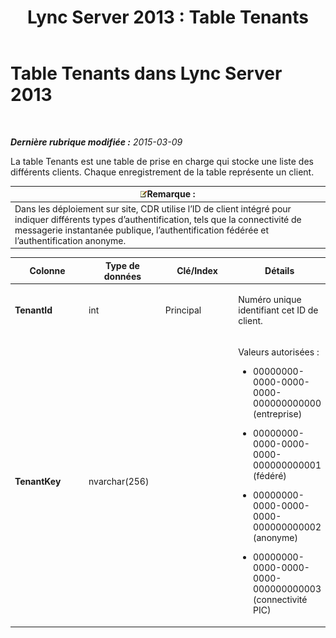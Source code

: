 ﻿---
title: 'Lync Server 2013 : Table Tenants'
TOCTitle: Table Tenants
ms:assetid: c1b070c1-2c59-4ca9-910b-43f673f97fda
ms:mtpsurl: https://technet.microsoft.com/fr-fr/library/Gg412950(v=OCS.15)
ms:contentKeyID: 49298757
ms.date: 05/20/2016
mtps_version: v=OCS.15
ms.translationtype: HT
---

# Table Tenants dans Lync Server 2013

 

_**Dernière rubrique modifiée :** 2015-03-09_

La table Tenants est une table de prise en charge qui stocke une liste des différents clients. Chaque enregistrement de la table représente un client.

<table>
<thead>
<tr class="header">
<th><img src="images/Gg398920.note(OCS.15).gif" title="note" alt="note" />Remarque :</th>
</tr>
</thead>
<tbody>
<tr class="odd">
<td>Dans les déploiement sur site, CDR utilise l’ID de client intégré pour indiquer différents types d’authentification, tels que la connectivité de messagerie instantanée publique, l’authentification fédérée et l’authentification anonyme.</td>
</tr>
</tbody>
</table>



<table>
<colgroup>
<col style="width: 25%" />
<col style="width: 25%" />
<col style="width: 25%" />
<col style="width: 25%" />
</colgroup>
<thead>
<tr class="header">
<th>Colonne</th>
<th>Type de données</th>
<th>Clé/Index</th>
<th>Détails</th>
</tr>
</thead>
<tbody>
<tr class="odd">
<td><p><strong>TenantId</strong></p></td>
<td><p>int</p></td>
<td><p>Principal</p></td>
<td><p>Numéro unique identifiant cet ID de client.</p></td>
</tr>
<tr class="even">
<td><p><strong>TenantKey</strong></p></td>
<td><p>nvarchar(256)</p></td>
<td><p></p></td>
<td><p>Valeurs autorisées :</p>
<ul>
<li><p>00000000-0000-0000-0000-000000000000 (entreprise)</p></li>
<li><p>00000000-0000-0000-0000-000000000001 (fédéré)</p></li>
<li><p>00000000-0000-0000-0000-000000000002 (anonyme)</p></li>
<li><p>00000000-0000-0000-0000-000000000003 (connectivité PIC)</p></li>
</ul></td>
</tr>
</tbody>
</table>

